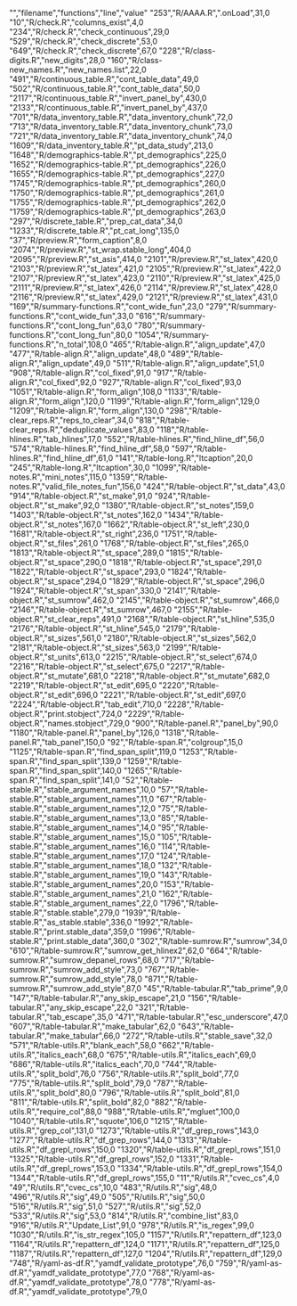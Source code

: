 "","filename","functions","line","value"
"253","R/AAAA.R",".onLoad",31,0
"10","R/check.R","columns_exist",4,0
"234","R/check.R","check_continuous",29,0
"529","R/check.R","check_discrete",53,0
"649","R/check.R","check_discrete",67,0
"228","R/class-digits.R","new_digits",28,0
"160","R/class-new_names.R","new_names.list",22,0
"491","R/continuous_table.R","cont_table_data",49,0
"502","R/continuous_table.R","cont_table_data",50,0
"2117","R/continuous_table.R","invert_panel_by",430,0
"2133","R/continuous_table.R","invert_panel_by",437,0
"701","R/data_inventory_table.R","data_inventory_chunk",72,0
"713","R/data_inventory_table.R","data_inventory_chunk",73,0
"721","R/data_inventory_table.R","data_inventory_chunk",74,0
"1609","R/data_inventory_table.R","pt_data_study",213,0
"1648","R/demographics-table.R","pt_demographics",225,0
"1652","R/demographics-table.R","pt_demographics",226,0
"1655","R/demographics-table.R","pt_demographics",227,0
"1745","R/demographics-table.R","pt_demographics",260,0
"1750","R/demographics-table.R","pt_demographics",261,0
"1755","R/demographics-table.R","pt_demographics",262,0
"1759","R/demographics-table.R","pt_demographics",263,0
"297","R/discrete_table.R","prep_cat_data",34,0
"1233","R/discrete_table.R","pt_cat_long",135,0
"37","R/preview.R","form_caption",8,0
"2074","R/preview.R","st_wrap.stable_long",404,0
"2095","R/preview.R","st_asis",414,0
"2101","R/preview.R","st_latex",420,0
"2103","R/preview.R","st_latex",421,0
"2105","R/preview.R","st_latex",422,0
"2107","R/preview.R","st_latex",423,0
"2110","R/preview.R","st_latex",425,0
"2111","R/preview.R","st_latex",426,0
"2114","R/preview.R","st_latex",428,0
"2116","R/preview.R","st_latex",429,0
"2121","R/preview.R","st_latex",431,0
"169","R/summary-functions.R","cont_wide_fun",23,0
"279","R/summary-functions.R","cont_wide_fun",33,0
"616","R/summary-functions.R","cont_long_fun",63,0
"780","R/summary-functions.R","cont_long_fun",80,0
"1054","R/summary-functions.R","n_total",108,0
"465","R/table-align.R","align_update",47,0
"477","R/table-align.R","align_update",48,0
"489","R/table-align.R","align_update",49,0
"511","R/table-align.R","align_update",51,0
"908","R/table-align.R","col_fixed",91,0
"917","R/table-align.R","col_fixed",92,0
"927","R/table-align.R","col_fixed",93,0
"1051","R/table-align.R","form_align",108,0
"1133","R/table-align.R","form_align",120,0
"1199","R/table-align.R","form_align",129,0
"1209","R/table-align.R","form_align",130,0
"298","R/table-clear_reps.R","reps_to_clear",34,0
"818","R/table-clear_reps.R","deduplicate_values",83,0
"118","R/table-hlines.R","tab_hlines",17,0
"552","R/table-hlines.R","find_hline_df",56,0
"574","R/table-hlines.R","find_hline_df",58,0
"597","R/table-hlines.R","find_hline_df",61,0
"141","R/table-long.R","ltcaption",20,0
"245","R/table-long.R","ltcaption",30,0
"1099","R/table-notes.R","mini_notes",115,0
"1359","R/table-notes.R","valid_file_notes_fun",156,0
"424","R/table-object.R","st_data",43,0
"914","R/table-object.R","st_make",91,0
"924","R/table-object.R","st_make",92,0
"1380","R/table-object.R","st_notes",159,0
"1403","R/table-object.R","st_notes",162,0
"1434","R/table-object.R","st_notes",167,0
"1662","R/table-object.R","st_left",230,0
"1681","R/table-object.R","st_right",236,0
"1751","R/table-object.R","st_files",261,0
"1768","R/table-object.R","st_files",265,0
"1813","R/table-object.R","st_space",289,0
"1815","R/table-object.R","st_space",290,0
"1818","R/table-object.R","st_space",291,0
"1822","R/table-object.R","st_space",293,0
"1824","R/table-object.R","st_space",294,0
"1829","R/table-object.R","st_space",296,0
"1924","R/table-object.R","st_span",330,0
"2141","R/table-object.R","st_sumrow",462,0
"2145","R/table-object.R","st_sumrow",466,0
"2146","R/table-object.R","st_sumrow",467,0
"2155","R/table-object.R","st_clear_reps",491,0
"2168","R/table-object.R","st_hline",535,0
"2176","R/table-object.R","st_hline",545,0
"2179","R/table-object.R","st_sizes",561,0
"2180","R/table-object.R","st_sizes",562,0
"2181","R/table-object.R","st_sizes",563,0
"2199","R/table-object.R","st_units",613,0
"2215","R/table-object.R","st_select",674,0
"2216","R/table-object.R","st_select",675,0
"2217","R/table-object.R","st_mutate",681,0
"2218","R/table-object.R","st_mutate",682,0
"2219","R/table-object.R","st_edit",695,0
"2220","R/table-object.R","st_edit",696,0
"2221","R/table-object.R","st_edit",697,0
"2224","R/table-object.R","tab_edit",710,0
"2228","R/table-object.R","print.stobject",724,0
"2229","R/table-object.R","names.stobject",729,0
"900","R/table-panel.R","panel_by",90,0
"1180","R/table-panel.R","panel_by",126,0
"1318","R/table-panel.R","tab_panel",150,0
"92","R/table-span.R","colgroup",15,0
"1125","R/table-span.R","find_span_split",119,0
"1253","R/table-span.R","find_span_split",139,0
"1259","R/table-span.R","find_span_split",140,0
"1265","R/table-span.R","find_span_split",141,0
"52","R/table-stable.R","stable_argument_names",10,0
"57","R/table-stable.R","stable_argument_names",11,0
"67","R/table-stable.R","stable_argument_names",12,0
"75","R/table-stable.R","stable_argument_names",13,0
"85","R/table-stable.R","stable_argument_names",14,0
"95","R/table-stable.R","stable_argument_names",15,0
"105","R/table-stable.R","stable_argument_names",16,0
"114","R/table-stable.R","stable_argument_names",17,0
"124","R/table-stable.R","stable_argument_names",18,0
"132","R/table-stable.R","stable_argument_names",19,0
"143","R/table-stable.R","stable_argument_names",20,0
"153","R/table-stable.R","stable_argument_names",21,0
"162","R/table-stable.R","stable_argument_names",22,0
"1796","R/table-stable.R","stable.stable",279,0
"1939","R/table-stable.R","as_stable.stable",336,0
"1992","R/table-stable.R","print.stable_data",359,0
"1996","R/table-stable.R","print.stable_data",360,0
"302","R/table-sumrow.R","sumrow",34,0
"610","R/table-sumrow.R","sumrow_get_hlinex2",62,0
"664","R/table-sumrow.R","sumrow_depanel_rows",68,0
"717","R/table-sumrow.R","sumrow_add_style",73,0
"767","R/table-sumrow.R","sumrow_add_style",78,0
"871","R/table-sumrow.R","sumrow_add_style",87,0
"45","R/table-tabular.R","tab_prime",9,0
"147","R/table-tabular.R","any_skip_escape",21,0
"156","R/table-tabular.R","any_skip_escape",22,0
"321","R/table-tabular.R","tab_escape",35,0
"471","R/table-tabular.R","esc_underscore",47,0
"607","R/table-tabular.R","make_tabular",62,0
"643","R/table-tabular.R","make_tabular",66,0
"272","R/table-utils.R","stable_save",32,0
"571","R/table-utils.R","blank_each",58,0
"662","R/table-utils.R","italics_each",68,0
"675","R/table-utils.R","italics_each",69,0
"686","R/table-utils.R","italics_each",70,0
"744","R/table-utils.R","split_bold",76,0
"756","R/table-utils.R","split_bold",77,0
"775","R/table-utils.R","split_bold",79,0
"787","R/table-utils.R","split_bold",80,0
"796","R/table-utils.R","split_bold",81,0
"811","R/table-utils.R","split_bold",82,0
"882","R/table-utils.R","require_col",88,0
"988","R/table-utils.R","mgluet",100,0
"1040","R/table-utils.R","squote",106,0
"1215","R/table-utils.R","grep_col",131,0
"1273","R/table-utils.R","df_grep_rows",143,0
"1277","R/table-utils.R","df_grep_rows",144,0
"1313","R/table-utils.R","df_grepl_rows",150,0
"1320","R/table-utils.R","df_grepl_rows",151,0
"1325","R/table-utils.R","df_grepl_rows",152,0
"1331","R/table-utils.R","df_grepl_rows",153,0
"1334","R/table-utils.R","df_grepl_rows",154,0
"1344","R/table-utils.R","df_grepl_rows",155,0
"11","R/utils.R","cvec_cs",4,0
"49","R/utils.R","cvec_cs",10,0
"483","R/utils.R","sig",48,0
"496","R/utils.R","sig",49,0
"505","R/utils.R","sig",50,0
"516","R/utils.R","sig",51,0
"527","R/utils.R","sig",52,0
"533","R/utils.R","sig",53,0
"814","R/utils.R","combine_list",83,0
"916","R/utils.R","Update_List",91,0
"978","R/utils.R","is_regex",99,0
"1030","R/utils.R","is_str_regex",105,0
"1157","R/utils.R","repattern_df",123,0
"1164","R/utils.R","repattern_df",124,0
"1171","R/utils.R","repattern_df",125,0
"1187","R/utils.R","repattern_df",127,0
"1204","R/utils.R","repattern_df",129,0
"748","R/yaml-as-df.R","yamdf_validate_prototype",76,0
"759","R/yaml-as-df.R","yamdf_validate_prototype",77,0
"768","R/yaml-as-df.R","yamdf_validate_prototype",78,0
"778","R/yaml-as-df.R","yamdf_validate_prototype",79,0
